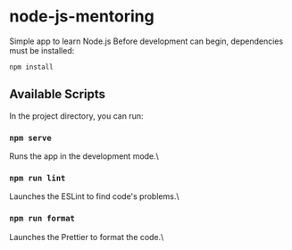 # node-js-mentoring
Simple app to learn Node.js
Before development can begin, dependencies must be installed:

    npm install

## Available Scripts

In the project directory, you can run:

### `npm serve`

Runs the app in the development mode.\

### `npm run lint`

Launches the ESLint to find code's problems.\

### `npm run format`

Launches the Prettier to format the code.\
